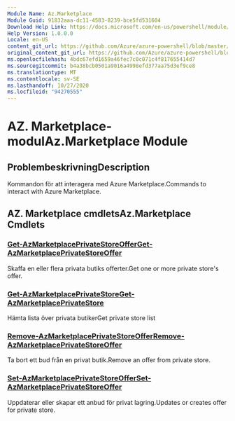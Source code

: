 ```yaml
---
Module Name: Az.Marketplace
Module Guid: 91832aaa-dc11-4583-8239-bce5fd531604
Download Help Link: https://docs.microsoft.com/en-us/powershell/module/az.marketplace
Help Version: 1.0.0.0
Locale: en-US
content_git_url: https://github.com/Azure/azure-powershell/blob/master/src/Marketplace/Marketplace/help/Az.Marketplace.md
original_content_git_url: https://github.com/Azure/azure-powershell/blob/master/src/Marketplace/Marketplace/help/Az.Marketplace.md
ms.openlocfilehash: 4bdc67efd1659a46fec7c0c071c4f817655414d7
ms.sourcegitcommit: b4a38bcb0501a9016a4998efd377aa75d3ef9ce8
ms.translationtype: MT
ms.contentlocale: sv-SE
ms.lasthandoff: 10/27/2020
ms.locfileid: "94270555"
---
```

# <span data-ttu-id="eadef-101">AZ. Marketplace-modul</span><span class="sxs-lookup"><span data-stu-id="eadef-101">Az.Marketplace Module</span></span>
## <span data-ttu-id="eadef-102">Problembeskrivning</span><span class="sxs-lookup"><span data-stu-id="eadef-102">Description</span></span>
<span data-ttu-id="eadef-103">Kommandon för att interagera med Azure Marketplace.</span><span class="sxs-lookup"><span data-stu-id="eadef-103">Commands to interact with Azure Marketplace.</span></span>

## <span data-ttu-id="eadef-104">AZ. Marketplace cmdlets</span><span class="sxs-lookup"><span data-stu-id="eadef-104">Az.Marketplace Cmdlets</span></span>
### [<span data-ttu-id="eadef-105">Get-AzMarketplacePrivateStoreOffer</span><span class="sxs-lookup"><span data-stu-id="eadef-105">Get-AzMarketplacePrivateStoreOffer</span></span>](Get-AzMarketplacePrivateStoreOffer.md)
<span data-ttu-id="eadef-106">Skaffa en eller flera privata butiks offerter.</span><span class="sxs-lookup"><span data-stu-id="eadef-106">Get one or more private store's offer.</span></span>

### [<span data-ttu-id="eadef-107">Get-AzMarketplacePrivateStore</span><span class="sxs-lookup"><span data-stu-id="eadef-107">Get-AzMarketplacePrivateStore</span></span>](Get-AzMarketplacePrivateStore.md)
<span data-ttu-id="eadef-108">Hämta lista över privata butiker</span><span class="sxs-lookup"><span data-stu-id="eadef-108">Get private store list</span></span>

### [<span data-ttu-id="eadef-109">Remove-AzMarketplacePrivateStoreOffer</span><span class="sxs-lookup"><span data-stu-id="eadef-109">Remove-AzMarketplacePrivateStoreOffer</span></span>](Remove-AzMarketplacePrivateStoreOffer.md)
<span data-ttu-id="eadef-110">Ta bort ett bud från en privat butik.</span><span class="sxs-lookup"><span data-stu-id="eadef-110">Remove an offer from private store.</span></span>

### [<span data-ttu-id="eadef-111">Set-AzMarketplacePrivateStoreOffer</span><span class="sxs-lookup"><span data-stu-id="eadef-111">Set-AzMarketplacePrivateStoreOffer</span></span>](Set-AzMarketplacePrivateStoreOffer.md)
<span data-ttu-id="eadef-112">Uppdaterar eller skapar ett anbud för privat lagring.</span><span class="sxs-lookup"><span data-stu-id="eadef-112">Updates or creates offer for private store.</span></span>

